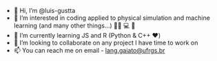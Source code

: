- 👋 Hi, I’m @luis-gustta
- 👀 I’m interested in coding applied to physical simulation and machine learning (and many other things...) :man_scientist: :computer: :satellite:
- 🌱 I’m currently learning JS and R (Python & C++ :heart:)
- 💞️ I’m looking to collaborate on any project I have time to work on
- 📫 You can reach me on email - lang.gaiato@ufrgs.br

<!---
luis-gustta/luis-gustta is a ✨ special ✨ repository because its `README.md` (this file) appears on your GitHub profile.
You can click the Preview link to take a look at your changes.
--->
